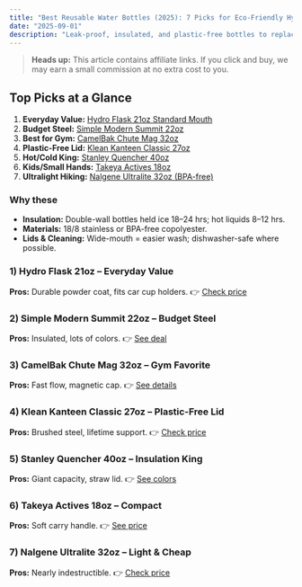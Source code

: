 ```yaml
---
title: "Best Reusable Water Bottles (2025): 7 Picks for Eco-Friendly Hydration"
date: "2025-09-01"
description: "Leak-proof, insulated, and plastic-free bottles to replace single-use plastic for good."
---
```


> **Heads up:** This article contains affiliate links. If you click and buy, we may earn a small commission at no extra cost to you.

## Top Picks at a Glance
1. **Everyday Value:** [Hydro Flask 21oz Standard Mouth](https://www.amazon.co.uk/?tag=wildandwell0c-21
)
2. **Budget Steel:** [Simple Modern Summit 22oz](https://www.amazon.co.uk/?tag=wildandwell0c-21
)
3. **Best for Gym:** [CamelBak Chute Mag 32oz](https://www.amazon.co.uk/?tag=wildandwell0c-21
)
4. **Plastic-Free Lid:** [Klean Kanteen Classic 27oz](https://www.amazon.co.uk/?tag=wildandwell0c-21
)
5. **Hot/Cold King:** [Stanley Quencher 40oz](https://www.amazon.co.uk/?tag=wildandwell0c-21
)
6. **Kids/Small Hands:** [Takeya Actives 18oz](https://www.amazon.co.uk/?tag=wildandwell0c-21
)
7. **Ultralight Hiking:** [Nalgene Ultralite 32oz (BPA-free)](https://www.amazon.co.uk/?tag=wildandwell0c-21
)

### Why these
- **Insulation:** Double-wall bottles held ice 18–24 hrs; hot liquids 8–12 hrs.
- **Materials:** 18/8 stainless or BPA-free copolyester.
- **Lids & Cleaning:** Wide-mouth = easier wash; dishwasher-safe where possible.

### 1) Hydro Flask 21oz – Everyday Value
**Pros:** Durable powder coat, fits car cup holders.
👉 [Check price](https://www.amazon.co.uk/?tag=wildandwell0c-21
)

### 2) Simple Modern Summit 22oz – Budget Steel
**Pros:** Insulated, lots of colors.
👉 [See deal](https://www.amazon.co.uk/?tag=wildandwell0c-21
)

### 3) CamelBak Chute Mag 32oz – Gym Favorite
**Pros:** Fast flow, magnetic cap.
👉 [See details](https://www.amazon.co.uk/?tag=wildandwell0c-21
)

### 4) Klean Kanteen Classic 27oz – Plastic-Free Lid
**Pros:** Brushed steel, lifetime support.
👉 [Check price](https://www.amazon.co.uk/?tag=wildandwell0c-21
)

### 5) Stanley Quencher 40oz – Insulation King
**Pros:** Giant capacity, straw lid.
👉 [See colors](https://www.amazon.co.uk/?tag=wildandwell0c-21
)

### 6) Takeya Actives 18oz – Compact
**Pros:** Soft carry handle.
👉 [See price](https://www.amazon.co.uk/?tag=wildandwell0c-21
)

### 7) Nalgene Ultralite 32oz – Light & Cheap
**Pros:** Nearly indestructible.
👉 [Check price](https://www.amazon.co.uk/?tag=wildandwell0c-21
)

